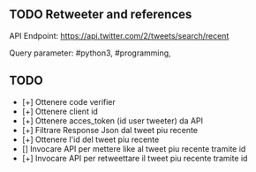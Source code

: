 ## TODO Retweeter and references

API Endpoint:
https://api.twitter.com/2/tweets/search/recent


Query parameter:
#python3, #programming, 


## TODO

* [+] Ottenere code verifier
* [+] Ottenere client id
* [+] Ottenere acces_token (id user tweeter) da API
* [+] Filtrare Response Json dal tweet piu recente
* [+] Ottenere l'id del tweet piu recente
* [] Invocare API per mettere like al tweet piu recente tramite id
* [+] Invocare API per retweettare il tweet piu recente tramite id